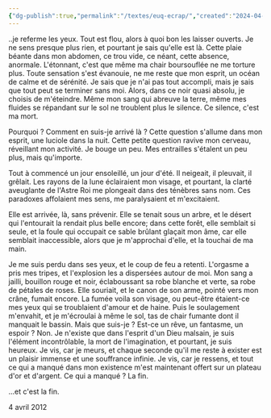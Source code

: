 ```yaml
---
{"dg-publish":true,"permalink":"/textes/euq-ecrap/","created":"2024-04-08T12:06:16.373+02:00","updated":"2024-04-08T16:56:36.691+02:00"}
---
```


..je referme les yeux. Tout est flou, alors à quoi bon les laisser ouverts. Je ne sens presque plus rien, et pourtant je sais qu'elle est là. Cette plaie béante dans mon abdomen, ce trou vide, ce néant, cette absence, anormale. L'étonnant, c'est que même ma chair boursouflée ne me torture plus. Toute sensation s'est évanouie, ne me reste que mon esprit, un océan de calme et de sérénité. Je sais que je n'ai pas tout accompli, mais je sais que tout peut se terminer sans moi. Alors, dans ce noir quasi absolu, je choisis de m'éteindre. Même mon sang qui abreuve la terre, même mes fluides se répandant sur le sol ne troublent plus le silence. Ce silence, c'est ma mort.

Pourquoi ? Comment en suis-je arrivé là ? Cette question s'allume dans mon esprit, une luciole dans la nuit. Cette petite question ravive mon cerveau, réveillant mon activité. Je bouge un peu. Mes entrailles s'étalent un peu plus, mais qu'importe.

Tout à commencé un jour ensoleillé, un jour d'été. Il neigeait, il pleuvait, il grêlait. Les rayons de la lune éclairaient mon visage, et pourtant, la clarté aveuglante de l'Astre Roi me plongeait dans des ténèbres sans nom. Ces paradoxes affolaient mes sens, me paralysaient et m'excitaient.

Elle est arrivée, là, sans prévenir. Elle se tenait sous un arbre, et le désert qui l'entourait la rendait plus belle encore; dans cette forêt, elle semblait si seule, et la foule qui occupait ce sable brûlant glaçait mon âme, car elle semblait inaccessible, alors que je m'approchai d'elle, et la touchai de ma main.

Je me suis perdu dans ses yeux, et le coup de feu a retenti. L'orgasme a pris mes tripes, et l'explosion les a dispersées autour de moi. Mon sang a jailli, bouillon rouge et noir, éclaboussant sa robe blanche et verte, sa robe de pétales de roses. Elle souriait, et le canon de son arme, pointé vers mon crâne, fumait encore. La fumée voila son visage, ou peut-être étaient-ce mes yeux qui se troublaient d'amour et de haine. Puis le soulagement m'envahit, et je m'écroulai à même le sol, tas de chair fumante dont il manquait le bassin. Mais que suis-je ? Est-ce un rêve, un fantasme, un espoir ? Non. Je n'existe que dans l'esprit d'un Dieu malsain, je suis l'élément incontrôlable, la mort de l'imagination, et pourtant, je suis heureux. Je vis, car je meurs, et chaque seconde qu'il me reste à exister est un plaisir immense et une souffrance infinie. Je vis, car je ressens, et tout ce qui a manqué dans mon existence m'est maintenant offert sur un plateau d'or et d'argent. Ce qui a manqué ? La fin.

...et c'est la fin.

4 avril 2012